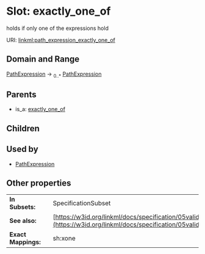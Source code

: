 
# Slot: exactly_one_of

holds if only one of the expressions hold

URI: [linkml:path_expression_exactly_one_of](https://w3id.org/linkml/path_expression_exactly_one_of)


## Domain and Range

[PathExpression](PathExpression.md) &#8594;  <sub>0..\*</sub> [PathExpression](PathExpression.md)

## Parents

 *  is_a: [exactly_one_of](exactly_one_of.md)

## Children


## Used by

 * [PathExpression](PathExpression.md)

## Other properties

|  |  |  |
| --- | --- | --- |
| **In Subsets:** | | SpecificationSubset |
| **See also:** | | [https://w3id.org/linkml/docs/specification/05validation/#rules](https://w3id.org/linkml/docs/specification/05validation/#rules) |
| **Exact Mappings:** | | sh:xone |
